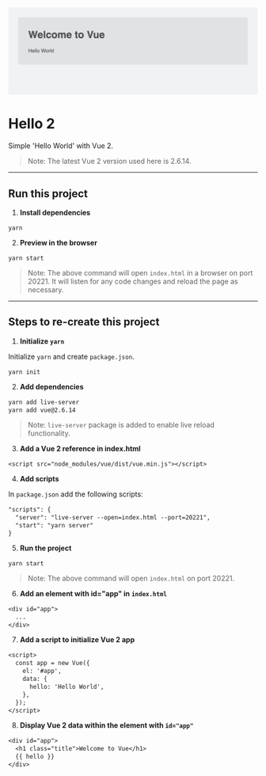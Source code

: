 <img src="screenshot.png" alt="" style="margin: 0 auto; max-width: 100%;" />


# Hello 2

Simple 'Hello World' with Vue 2.

> Note: The latest Vue 2 version used here is 2.6.14.

---

## Run this project

1. **Install dependencies**

```
yarn
````


2. **Preview in the browser**

```
yarn start
````

> Note: The above command will open `index.html` in a browser on port 20221. It will listen for any code changes and reload the page as necessary.

---

## Steps to re-create this project

1. **Initialize `yarn`**

Initialize `yarn` and create `package.json`.

```
yarn init
````


2. **Add dependencies**

```
yarn add live-server
yarn add vue@2.6.14
```

> Note: `live-server` package is added to enable live reload functionality.


3. **Add a Vue 2 reference in index.html**

```
<script src="node_modules/vue/dist/vue.min.js"></script>
```


4. **Add scripts**

In `package.json` add the following scripts:

```
"scripts": {
  "server": "live-server --open=index.html --port=20221",
  "start": "yarn server"
}
```


5. **Run the project**

```
yarn start
```

> Note: The above command will open `index.html` on port 20221.


6. **Add an element with id="app" in `index.html`**

```
<div id="app">
  ...
</div>
```


7. **Add a script to initialize Vue 2 app**

```
<script>
  const app = new Vue({
    el: '#app',
    data: {
      hello: 'Hello World',
    },
  });
</script>
```


8. **Display Vue 2 data within the element with `id="app"`**

```
<div id="app">
  <h1 class="title">Welcome to Vue</h1>
  {{ hello }}
</div>
```
